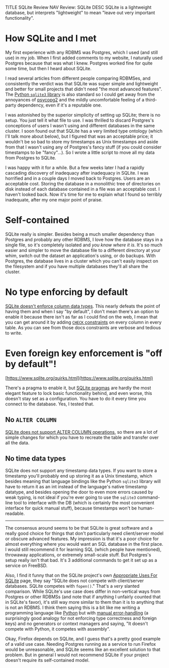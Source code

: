 TITLE SQLite Review
NAV Review: SQLite
DESC SQLite is a lightweight database, but interprets "lightweight" to mean "leave out very important functionality".

# How SQLite and I met

My first experience with any RDBMS was Postgres, which I used (and still use) in my job. When I first added comments to my website, I naturally used Postgres because that was what I knew. Postgres worked fine for quite some time, but then I heard about SQLite.

I read several articles from different people comparing RDBMSes, and consistently the verdict was that SQLite was super simple and lightweight and better for small projects that didn't need "the most advanced features". The <a href="https://docs.python.org/3.7/library/sqlite3.html">Python `sqlite3` library</a> is also standard so I could get away from the annoyances of [psycopg2](https://pypi.org/project/psycopg2) and the mildly uncomfortable feeling of a third-party dependency, even if it's a reputable one.

I was astonished by the superior simplicity of setting up SQLite; there is no setup. You just tell it what file to use. I was thrilled to discard Postgres's conceptions of users I wasn't using and different databases in the same cluster. I soon found out that SQLite has a very limited type ontology (which I'll talk more about below), but I figured that was an acceptable price; it wouldn't be so bad to store my timestamps as Unix timestamps and aside from that I wasn't using any of Postgres's fancy stuff (if you could consider timestamps to be "fancy"...). So I wrote a little script to move all my data from Postgres to SQLite.

I was happy with it for a while. But a few weeks later I had a rapidly cascading discovery of inadequacy after inadequacy in SQLite. I was horrified and in a couple days I moved back to Postgres. Users are an acceptable cost. Storing the database in a monolithic tree of directories on disk instead of each database contained in a file was an acceptable cost. I haven't looked back. Now it's time for me to explain what I found so terribly inadequate, after my one major point of praise.

<h1 class="good">Self-contained</h1>

SQLite really is simpler. Besides being a much smaller dependency than Postgres and probably any other RDBMS, I love how the database stays in a single file, so it's completely isolated and *you know where it is*. It's so much easier and simpler to move the database file to a different directory at your whim, switch out the dataset an application's using, or do backups. With Postgres, the database lives in a cluster which you can't easily inspect on the filesystem and if you have multiple databases they'll all share the cluster.

<h1 class="bad">No type enforcing by default</h1>

[SQLite doesn't enforce column data types](https://www.sqlite.org/datatype3.html). This nearly defeats the point of having them and when I say "by default", I don't mean there's an option to enable it because there isn't as far as I could find on the web, I mean that you can get around it by adding <a href="https://www.sqlitetutorial.net/sqlite-check-constraint/">`CHECK` constraints</a> on every column in every table. As you can see from those docs constraints are verbose and tedious to write.

<h1 class="bad">Even foreign key enforcement is "off by default"!</h1>

[https://www.sqlite.org/quirks.html](https://www.sqlite.org/quirks.html)

There's a pragma to enable it, but [SQLite pragmas](https://www.sqlite.org/pragma.html) are hardly the most elegant feature to lock basic functionality behind, and even worse, this doesn't stay set as a configuration. You have to do it every time you connect to the database. Yes, I tested that.

<h2 class="bad">No <code>ALTER COLUMN</code></h2>

[SQLite does not support ALTER COLUMN operations](https://stackoverflow.com/a/4007086), so there are a lot of simple changes for which you have to recreate the table and transfer over all the data.

<h2 class="bad">No time data types</h2>

SQLite does not support any timestamp data types. If you want to store a timestamp you'll probably end up storing it as a Unix timestamp, which besides meaning that language bindings like the Python `sqlite3` library will have to return it as an int instead of the language's native timestamp datatype, and besides opening the door to even more errors caused by weak typing, is not ideal if you're ever going to use the `sqlite3` command-line tool to interface with the DB (which is certainly the most convenient interface for quick manual stuff), because timestamps won't be human-readable.

<!--rowid: https://www.sqlite.org/withoutrowid.html-->
---

The consensus around seems to be that SQLite is great software and a really good choice for things that don't particularly need client/server model or obscure advanced features. My impression is that it's a poor choice for almost everything where you would want an SQL database in the first place. I would still recommend it for learning SQL (which people have mentioned), throwaway applications, or extremely small-scale stuff. But Postgres's setup really isn't that bad. It's 3 additional commands to get it set up as a service on FreeBSD.

Also, I find it funny that on the SQLite project's own [Appropriate Uses For SQLite](https://www.sqlite.org/whentouse.html) page, they say "SQLite does not compete with client/server databases. SQLite competes with `fopen()`." That's a *very* slanted comparison. While SQLite's use case does differ in non-vertical ways from Postgres or other RDBMSs (and note that if anything I unfairly counted that in SQLite's favor), it's still way more similar to them than it is to anything that is not an RDBMS. I think them saying this is a bit like me writing a programming language like [Python](https://yujiri.xyz/software/python) but with [manual error-handling](https://yujiri.xyz/software/go#error-handling-is-verbose-tedious-and-mistake-prone) (a surprisingly good analogy for not enforcing type correctness and foreign keys) and no generators or context managers and saying, "It doesn't compete with Python, it competes with assembly".

Okay, Firefox depends on SQLite, and I guess that's a pretty good example of a valid use case. Needing Postgres running as a service to run Firefox would be unreasonable, and SQLite seems like an excellent solution to that problem. But in general I would not recommend SQLite if your project doesn't require its self-contained model.
